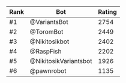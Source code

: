 Rank|Bot|Rating
---|---|---
#1|@VariantsBot|2754
#2|@ToromBot|2449
#3|@Nikitosikbot|2402
#4|@RaspFish|2202
#5|@NikitosikVariantsbot|1926
#6|@pawnrobot|1135
